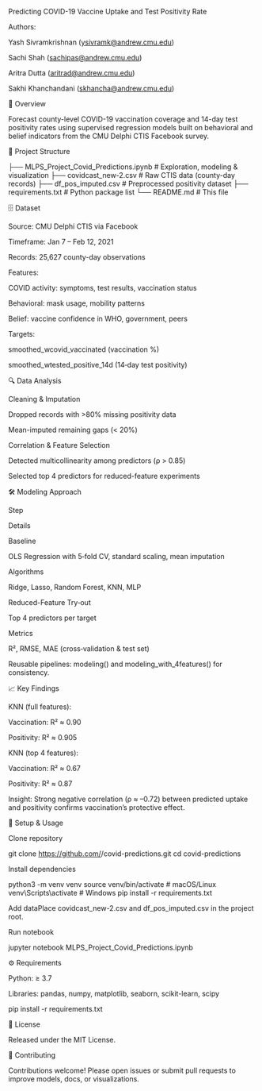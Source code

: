 Predicting COVID-19 Vaccine Uptake and Test Positivity Rate

Authors:

Yash Sivramkrishnan (ysivramk@andrew.cmu.edu)

Sachi Shah (sachipas@andrew.cmu.edu)

Aritra Dutta (aritrad@andrew.cmu.edu)

Sakhi Khanchandani (skhancha@andrew.cmu.edu)

📖 Overview

Forecast county-level COVID-19 vaccination coverage and 14-day test positivity rates using supervised regression models built on behavioral and belief indicators from the CMU Delphi CTIS Facebook survey.

📂 Project Structure

├── MLPS_Project_Covid_Predictions.ipynb    # Exploration, modeling & visualization
├── covidcast_new-2.csv                    # Raw CTIS data (county-day records)
├── df_pos_imputed.csv                     # Preprocessed positivity dataset
├── requirements.txt                       # Python package list
└── README.md                              # This file

🗄️ Dataset

Source: CMU Delphi CTIS via Facebook

Timeframe: Jan 7 – Feb 12, 2021

Records: 25,627 county-day observations

Features:

COVID activity: symptoms, test results, vaccination status

Behavioral: mask usage, mobility patterns

Belief: vaccine confidence in WHO, government, peers

Targets:

smoothed_wcovid_vaccinated (vaccination %)

smoothed_wtested_positive_14d (14‑day test positivity)

🔍 Data Analysis

Cleaning & Imputation

Dropped records with >80% missing positivity data

Mean-imputed remaining gaps (< 20%)

Correlation & Feature Selection

Detected multicollinearity among predictors (ρ > 0.85)

Selected top 4 predictors for reduced-feature experiments

🛠️ Modeling Approach

Step

Details

Baseline

OLS Regression with 5‑fold CV, standard scaling, mean imputation

Algorithms

Ridge, Lasso, Random Forest, KNN, MLP

Reduced-Feature Try‑out

Top 4 predictors per target

Metrics

R², RMSE, MAE (cross‑validation & test set)

Reusable pipelines: modeling() and modeling_with_4features() for consistency.

📈 Key Findings

KNN (full features):

Vaccination: R² ≈ 0.90

Positivity: R² ≈ 0.905

KNN (top 4 features):

Vaccination: R² ≈ 0.67

Positivity: R² ≈ 0.87

Insight: Strong negative correlation (ρ ≈ –0.72) between predicted uptake and positivity confirms vaccination’s protective effect.

🚀 Setup & Usage

Clone repository

git clone https://github.com/<username>/covid-predictions.git
cd covid-predictions

Install dependencies

python3 -m venv venv
source venv/bin/activate        # macOS/Linux
venv\\Scripts\\activate       # Windows
pip install -r requirements.txt

Add dataPlace covidcast_new-2.csv and df_pos_imputed.csv in the project root.

Run notebook

jupyter notebook MLPS_Project_Covid_Predictions.ipynb

⚙️ Requirements

Python: ≥ 3.7

Libraries: pandas, numpy, matplotlib, seaborn, scikit-learn, scipy

pip install -r requirements.txt

📃 License

Released under the MIT License.

🤝 Contributing

Contributions welcome! Please open issues or submit pull requests to improve models, docs, or visualizations.


